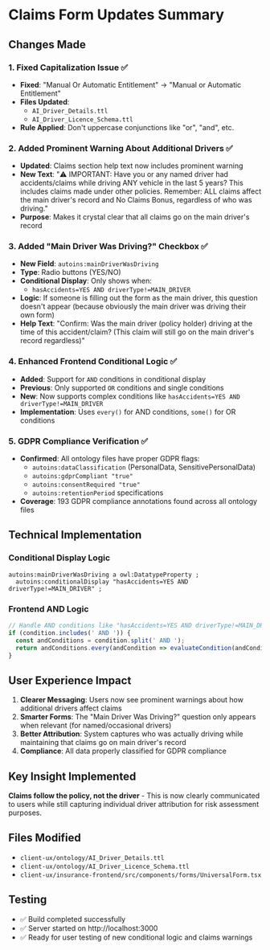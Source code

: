 # Claims Form Updates Summary

## Changes Made

### 1. Fixed Capitalization Issue ✅
- **Fixed**: "Manual Or Automatic Entitlement" → "Manual or Automatic Entitlement"
- **Files Updated**: 
  - `AI_Driver_Details.ttl`
  - `AI_Driver_Licence_Schema.ttl`
- **Rule Applied**: Don't uppercase conjunctions like "or", "and", etc.

### 2. Added Prominent Warning About Additional Drivers ✅
- **Updated**: Claims section help text now includes prominent warning
- **New Text**: "⚠️ IMPORTANT: Have you or any named driver had accidents/claims while driving ANY vehicle in the last 5 years? This includes claims made under other policies. Remember: ALL claims affect the main driver's record and No Claims Bonus, regardless of who was driving."
- **Purpose**: Makes it crystal clear that all claims go on the main driver's record

### 3. Added "Main Driver Was Driving?" Checkbox ✅
- **New Field**: `autoins:mainDriverWasDriving`
- **Type**: Radio buttons (YES/NO)
- **Conditional Display**: Only shows when:
  - `hasAccidents=YES AND driverType!=MAIN_DRIVER`
- **Logic**: If someone is filling out the form as the main driver, this question doesn't appear (because obviously the main driver was driving their own form)
- **Help Text**: "Confirm: Was the main driver (policy holder) driving at the time of this accident/claim? (This claim will still go on the main driver's record regardless)"

### 4. Enhanced Frontend Conditional Logic ✅
- **Added**: Support for `AND` conditions in conditional display
- **Previous**: Only supported `OR` conditions and single conditions
- **New**: Now supports complex conditions like `hasAccidents=YES AND driverType!=MAIN_DRIVER`
- **Implementation**: Uses `every()` for AND conditions, `some()` for OR conditions

### 5. GDPR Compliance Verification ✅
- **Confirmed**: All ontology files have proper GDPR flags:
  - `autoins:dataClassification` (PersonalData, SensitivePersonalData)
  - `autoins:gdprCompliant "true"`
  - `autoins:consentRequired "true"`
  - `autoins:retentionPeriod` specifications
- **Coverage**: 193 GDPR compliance annotations found across all ontology files

## Technical Implementation

### Conditional Display Logic
```turtle
autoins:mainDriverWasDriving a owl:DatatypeProperty ;
  autoins:conditionalDisplay "hasAccidents=YES AND driverType!=MAIN_DRIVER" ;
```

### Frontend AND Logic
```typescript
// Handle AND conditions like "hasAccidents=YES AND driverType!=MAIN_DRIVER"
if (condition.includes(' AND ')) {
  const andConditions = condition.split(' AND ');
  return andConditions.every(andCondition => evaluateCondition(andCondition.trim(), data));
}
```

## User Experience Impact

1. **Clearer Messaging**: Users now see prominent warnings about how additional drivers affect claims
2. **Smarter Forms**: The "Main Driver Was Driving?" question only appears when relevant (for named/occasional drivers)
3. **Better Attribution**: System captures who was actually driving while maintaining that claims go on main driver's record
4. **Compliance**: All data properly classified for GDPR compliance

## Key Insight Implemented

**Claims follow the policy, not the driver** - This is now clearly communicated to users while still capturing individual driver attribution for risk assessment purposes.

## Files Modified
- `client-ux/ontology/AI_Driver_Details.ttl`
- `client-ux/ontology/AI_Driver_Licence_Schema.ttl`
- `client-ux/insurance-frontend/src/components/forms/UniversalForm.tsx`

## Testing
- ✅ Build completed successfully
- ✅ Server started on http://localhost:3000
- ✅ Ready for user testing of new conditional logic and claims warnings

